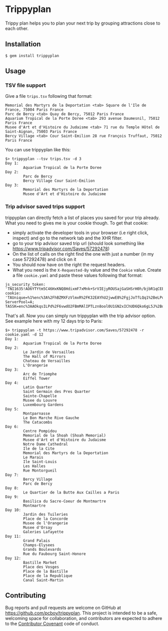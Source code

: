 # Trippyplan

Trippy plan helps you to plan your next trip by grouping attractions close to each other.

## Installation

    $ gem install trippyplan

## Usage

### TSV file support
Give a file `trips.tsv` following that format:
```
Memorial des Martyrs de la Deportation <tab> Square de l'Ile de France, 75004 Paris France
Parc de Bercy <tab> Quay de Bercy, 75012 Paris France
Aquarium Tropical de la Porte Doree <tab> 293 avenue Daumesnil, 75012 Paris France
Musee d'Art et d'Histoire du Judaisme <tab> 71 rue du Temple Hôtel de Saint-Aignan, 75003 Paris France
Bercy Village <tab> Cour Saint-Emilion 28 rue François Truffaut, 75012 Paris France
```

You can use trippyplan like this:
```
$> trippyplan --tsv trips.tsv -d 3
Day 1:
        Aquarium Tropical de la Porte Doree
Day 2:
        Parc de Bercy
        Bercy Village Cour Saint-Emilion
Day 3:
        Memorial des Martyrs de la Deportation
        Musee d'Art et d'Histoire du Judaisme
```

### Trip advisor saved trips support
trippyplan can directly fetch a list of places you saved for your trip already.
What you need to gives me is your cookie though.
To get that cookie:
- simply activate the developer tools in your browser (i.e right click, inspect) and go to the network tab and the XHR filter.
- go to your trip advisor saved trip url (should look something like https://www.tripadvisor.com/Saves/57292478)
- On the list of calls on the right find the one with just a number (in my case 57292478) and click on it
- You should now have on the right the request headers.
- What you need is the `X-Requested-By` value and the `Cookie` value. Create a file `cookie.yaml` and paste these values following that format:  
```
js_security_token: 'TNI1635!AO6YTYtm5C46HxKNQ8HdixmF7xMnk+SrVIEjyROUSajGaSHSrH0h/bjbR1qCEEifYhuOTktGYB29yWuy3Qsr8Gd/1MN4NN4MQTRSmFYsb4APQEsu6A2gNtX7nytOB8RSoBgBSz5FqoUNxjXU90eTq9i+zAqeX/EsgmJdPNn1gy/U'
cookie: 'TAUnique=%1%enc%3A%2FhBZMXFzVlmxR%2FK32EAYhU2jwwE8%2FgjJoTfLQq1%2BeLPqbL7B36alrg%3D%3D; ServerPool=A; TASSK=enc%3AAOkqsILPd%2F6vwdO2FBmMAlIPTLzn8ool0U1GN2xIChUD6Qko6gL5J%2Bdj%2FLCcYdVKPpY3r8EXNKVh8ltkWEwGBgsOBzcSPpcfe[...]'
```

That's all. Now you can simply run trippyplan with the trip advisor option.
See example here with my 12 days trip to Paris:
```
$> trippyplan -t https://www.tripadvisor.com/Saves/57292478 -r cookie.yaml -d 12
Day 1:
        Aquarium Tropical de la Porte Doree
Day 2:
        Le Jardin de Versailles
        The Hall of Mirrors
        Chateau de Versailles
        L'Orangerie
Day 3:
        Arc de Triomphe
        Eiffel Tower
Day 4:
        Latin Quarter
        Saint Germain des Pres Quarter
        Sainte-Chapelle
        Musee du Louvre
        Luxembourg Gardens
Day 5:
        Montparnasse
        Le Bon Marche Rive Gauche
        The Catacombs
Day 6:
        Centre Pompidou
        Memorial de la Shoah (Shoah Memorial)
        Musee d'Art et d'Histoire du Judaisme
        Notre Dame Cathedral
        Ile de la Cite
        Memorial des Martyrs de la Deportation
        Le Marais
        Ile Saint-Louis
        Les Halles
        Rue Montorgueil
Day 7:
        Bercy Village
        Parc de Bercy
Day 8:
        Le Quartier de la Butte Aux Cailles a Paris
Day 9:
        Basilica du Sacre-Coeur de Montmartre
        Montmartre
Day 10:
        Jardin des Tuileries
        Place de la Concorde
        Musee de l'Orangerie
        Musee d'Orsay
        Galeries Lafayette
Day 11:
        Grand Palais
        Champs-Elysees
        Grands Boulevards
        Rue du Faubourg Saint-Honore
Day 12:
        Bastille Market
        Place des Vosges
        Place de la Bastille
        Place de la Republique
        Canal Saint-Martin
```

## Contributing

Bug reports and pull requests are welcome on GitHub at https://github.com/pcboy/trippyplan. This project is intended to be a safe, welcoming space for collaboration, and contributors are expected to adhere to the [Contributor Covenant](http://contributor-covenant.org) code of conduct.

